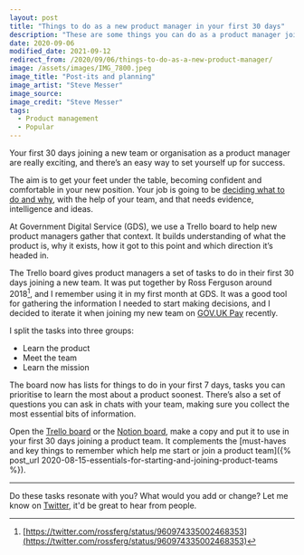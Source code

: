 ```yaml
---
layout: post
title: "Things to do as a new product manager in your first 30 days"
description: "These are some things you can do as a product manager joining a new team which help me hit the ground running."
date: 2020-09-06
modified_date: 2021-09-12
redirect_from: /2020/09/06/things-to-do-as-a-new-product-manager/
image: /assets/images/IMG_7800.jpeg
image_title: "Post-its and planning"
image_artist: "Steve Messer"
image_source: 
image_credit: "Steve Messer"
tags:
  - Product management
  - Popular
---
```


Your first 30 days joining a new team or organisation as a product manager are really exciting, and there’s an easy way to set yourself up for success.

The aim is to get your feet under the table, becoming confident and comfortable in your new position. Your job is going to be [deciding what to do and why](https://digitalbydefault.com/2020/05/06/it-takes-two/), with the help of your team, and that needs evidence, intelligence and ideas. 

At Government Digital Service (GDS), we use a Trello board to help new product managers gather that context. It builds understanding of what the product is, why it exists, how it got to this point and which direction it’s headed in.

The Trello board gives product managers a set of tasks to do in their first 30 days joining a new team. It was put together by Ross Ferguson around 2018[^1], and I remember using it in my first month at GDS. It was a good tool for gathering the information I needed to start making decisions, and I decided to iterate it when joining my new team on [GOV.UK Pay](https://www.payments.service.gov.uk) recently.

I split the tasks into three groups:

- Learn the product
- Meet the team
- Learn the mission

The board now has lists for things to do in your first 7 days, tasks you can prioritise to learn the most about a product soonest. There’s also a set of questions you can ask in chats with your team, making sure you collect the most essential bits of information.

Open the [Trello board](https://trello.com/b/UjAn4OBa) or the [Notion board](https://www.notion.so/stevenjmesser/216be86b0fe04ff8b0fbe61e0928178e?v=2368cfc6cf734d8890fb09aa59225423), make a copy and put it to use in your first 30 days joining a product team. It complements the [must-haves and key things to remember which help me start or join a product team]({% post_url 2020-08-15-essentials-for-starting-and-joining-product-teams %}).

---

Do these tasks resonate with you? What would you add or change? Let me know on [Twitter](https://twitter.com/stevenjmesser), it'd be great to hear from people.

[^1]: [https://twitter.com/rossferg/status/960974335002468353](https://twitter.com/rossferg/status/960974335002468353)
